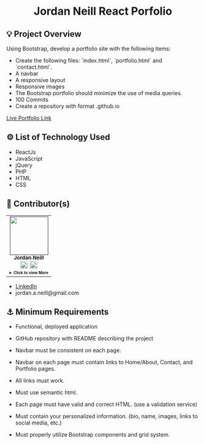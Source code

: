 <h1 align='center'>Jordan Neill React Porfolio</h1>
<h2>💡 Project Overview</h2>
<p>Using Bootstrap, develop  a portfolio site with the following items:
<ul>
    <li>Create the following files: `index.html`, `portfolio.html` and `contact.html`.</li>
    <li>A navbar</li>
    <li>A responsive layout</li>
    <li>Responsive images</li>
    <li>The Bootstrap portfolio should minimize the use of media queries.</li>
    <li>100 Commits</li>
    <li>Create a repository with format <GITHUBUSERNAME>.github.io</li>

</ul>

<a href='https://reactjordanalexis6.herokuapp.com/' target='_blank'>Live Portfolio Link</a>

</p>
<h2>⚙️ List of Technology Used</h2>
<ul> 
    <li>ReactJs</li>
    <li>JavaScript</li>
    <li>jQuery</li>
    <li>PHP</li>
    <li>HTML</li>
    <li>CSS</li>
</ul>
<h2>📓 Contributor(s)</h2>
<table>
<td align="center">
  <a href=""><img src="https://avatars2.githubusercontent.com/u/60550803?s=460&u=a2f0357ccc7cb5cb28bc61350651a44bd42d54b7&v=4" width="100px;" /><br /><sub><b>Jordan Neill</b></sub></a><br />
   <a href="https://github.com/jordanalexis6"><img src="./Assets/github.svg" width="20px;" alt=""></a>
   <a href="https://www.linkedin.com/in/jordan-neill-a48b681a0/"><img src="./Assets/linkedin.svg" width="20px;" alt=""></a>
    <details>
      <summary style="font-size:10px"><b>Click<b> to view More</summary>

[![Github Stats By Anurag](https://github-readme-stats.vercel.app/api?username=jordanalexis6&show_icons=true&title_color=fff&icon_color=79ff97&text_color=9f9f9f&bg_color=151515)](https://github.com/anuraghazra/github-readme-stats)

  </details>

  </td>
</table>
<ul>
    <li><a href='https://www.linkedin.com/in/jordanalexis6' target='_blank'>LinkedIn</a></li>
    <li>jordan.a.neill@gmail.com</li>
</ul>

<h2>⚓ Minimum Requirements</h2>

- Functional, deployed application

- GitHub repository with README describing the project

- Navbar must be consistent on each page.

- Navbar on each page must contain links to Home/About, Contact, and Portfolio pages.

- All links must work.

- Must use semantic html.

- Each page must have valid and correct HTML. (use a validation service)

- Must contain your personalized information. (bio, name, images, links to social media, etc.)

- Must properly utilize Bootstrap components and grid system.
